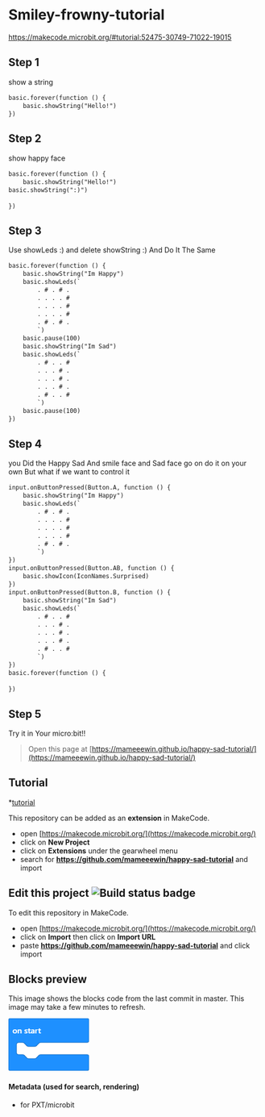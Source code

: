 # Smiley-frowny-tutorial
https://makecode.microbit.org/#tutorial:52475-30749-71022-19015
## Step 1
show a string
```blocks
basic.forever(function () {
	basic.showString("Hello!")
})

```
## Step 2
show happy face
```blocks
basic.forever(function () {
	basic.showString("Hello!")
basic.showString(":)")

})

```
## Step 3
Use showLeds :) and delete showString :) And Do It The Same
```blocks
basic.forever(function () {
    basic.showString("Im Happy")
    basic.showLeds(`
        . # . # .
        . . . . #
        . . . . #
        . . . . #
        . # . # .
        `)
    basic.pause(100)
    basic.showString("Im Sad")
    basic.showLeds(`
        . # . . #
        . . . # .
        . . . # .
        . . . # .
        . # . . #
        `)
    basic.pause(100)
})

```
## Step 4
you Did the Happy Sad And smile face and Sad face go on do it on your own
But what if we want to control it
```block
input.onButtonPressed(Button.A, function () {
    basic.showString("Im Happy")
    basic.showLeds(`
        . # . # .
        . . . . #
        . . . . #
        . . . . #
        . # . # .
        `)
})
input.onButtonPressed(Button.AB, function () {
    basic.showIcon(IconNames.Surprised)
})
input.onButtonPressed(Button.B, function () {
    basic.showString("Im Sad")
    basic.showLeds(`
        . # . . #
        . . . # .
        . . . # .
        . . . # .
        . # . . #
        `)
})
basic.forever(function () {
	
})

```
## Step 5
Try it in Your micro:bit!!
  




> Open this page at [https://mameeewin.github.io/happy-sad-tutorial/](https://mameeewin.github.io/happy-sad-tutorial/)

## Tutorial
*[tutorial](/tutorial)

This repository can be added as an **extension** in MakeCode.

* open [https://makecode.microbit.org/](https://makecode.microbit.org/)
* click on **New Project**
* click on **Extensions** under the gearwheel menu
* search for **https://github.com/mameeewin/happy-sad-tutorial** and import

## Edit this project ![Build status badge](https://github.com/mameeewin/happy-sad-tutorial/workflows/MakeCode/badge.svg)

To edit this repository in MakeCode.

* open [https://makecode.microbit.org/](https://makecode.microbit.org/)
* click on **Import** then click on **Import URL**
* paste **https://github.com/mameeewin/happy-sad-tutorial** and click import

## Blocks preview

This image shows the blocks code from the last commit in master.
This image may take a few minutes to refresh.

![A rendered view of the blocks](https://github.com/mameeewin/happy-sad-tutorial/raw/master/.github/makecode/blocks.png)

#### Metadata (used for search, rendering)

* for PXT/microbit
<script src="https://makecode.com/gh-pages-embed.js"></script><script>makeCodeRender("{{ site.makecode.home_url }}", "{{ site.github.owner_name }}/{{ site.github.repository_name }}");</script>
